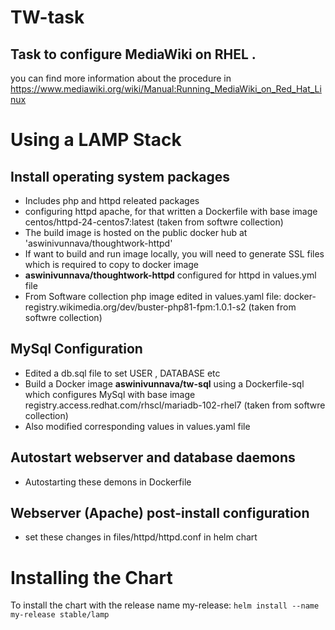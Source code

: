 
# TW-task
## Task to configure MediaWiki on RHEL . 
you can find more information about the procedure in https://www.mediawiki.org/wiki/Manual:Running_MediaWiki_on_Red_Hat_Linux

# Using a LAMP Stack 
## Install operating system packages 
* Includes php and httpd releated packages
* configuring httpd apache, for that written a Dockerfile with base image centos/httpd-24-centos7:latest (taken from softwre collection)
* The build image is hosted on the public docker hub at 'aswinivunnava/thoughtwork-httpd'
* If want to build and run image locally, you will need to  generate SSL files which is required to copy to docker image
* **aswinivunnava/thoughtwork-httpd** configured for httpd in values.yml file
* From Software collection php image edited in values.yaml file: docker-registry.wikimedia.org/dev/buster-php81-fpm:1.0.1-s2 (taken from softwre collection)

## MySql Configuration
* Edited a db.sql file to set USER , DATABASE etc
* Build a Docker image **aswinivunnava/tw-sql** using a Dockerfile-sql which configures MySql with base image registry.access.redhat.com/rhscl/mariadb-102-rhel7 (taken from softwre collection)
* Also modified corresponding values in values.yaml file

## Autostart webserver and database daemons
* Autostarting these demons in Dockerfile

## Webserver (Apache) post-install configuration

* set these changes in files/httpd/httpd.conf in helm chart
  
  
# Installing the Chart
  To install the chart with the release name my-release:
  `helm install --name my-release stable/lamp`
